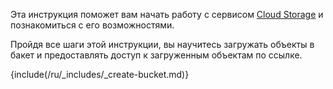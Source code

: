 Эта инструкция поможет вам начать работу с сервисом [Cloud Storage](/ru/storage/s3) и познакомиться с его возможностями.

Пройдя все шаги этой инструкции, вы научитесь загружать объекты в бакет и предоставлять доступ к загруженным объектам по ссылке.

{include(/ru/_includes/_create-bucket.md)}